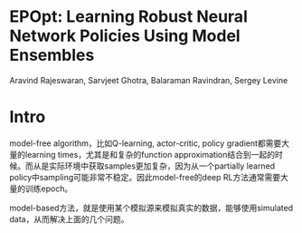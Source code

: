 # EPOpt: Learning Robust Neural Network Policies Using Model Ensembles

Aravind Rajeswaran, Sarvjeet Ghotra, Balaraman Ravindran, Sergey Levine

# Intro

model-free algorithm，比如Q-learning, actor-critic, policy gradient都需要大量的learning times，尤其是和复杂的function approximation结合到一起的时候。而从是实际环境中获取samples更加复杂，因为从一个partially learned policy中sampling可能非常不稳定。因此model-free的deep RL方法通常需要大量的训练epoch。

model-based方法，就是使用某个模拟源来模拟真实的数据，能够使用simulated data，从而解决上面的几个问题。